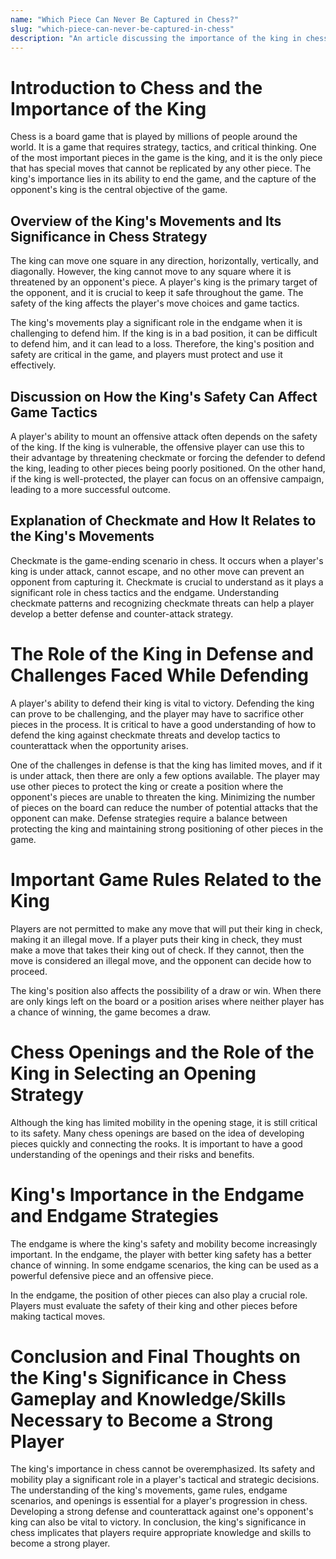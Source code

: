 ```yaml
---
name: "Which Piece Can Never Be Captured in Chess?"
slug: "which-piece-can-never-be-captured-in-chess"
description: "An article discussing the importance of the king in chess and how its movements and positioning affect gameplay strategies and tactics. It also covers key game rules, defense tactics, opening strategies, and endgame tactics in relation to the king."
---
```


# Introduction to Chess and the Importance of the King

Chess is a board game that is played by millions of people around the world. It is a game that requires strategy, tactics, and critical thinking. One of the most important pieces in the game is the king, and it is the only piece that has special moves that cannot be replicated by any other piece. The king's importance lies in its ability to end the game, and the capture of the opponent's king is the central objective of the game.

## Overview of the King's Movements and Its Significance in Chess Strategy

The king can move one square in any direction, horizontally, vertically, and diagonally. However, the king cannot move to any square where it is threatened by an opponent's piece. A player's king is the primary target of the opponent, and it is crucial to keep it safe throughout the game. The safety of the king affects the player's move choices and game tactics.

The king's movements play a significant role in the endgame when it is challenging to defend him. If the king is in a bad position, it can be difficult to defend him, and it can lead to a loss. Therefore, the king's position and safety are critical in the game, and players must protect and use it effectively.


## Discussion on How the King's Safety Can Affect Game Tactics

A player's ability to mount an offensive attack often depends on the safety of the king. If the king is vulnerable, the offensive player can use this to their advantage by threatening checkmate or forcing the defender to defend the king, leading to other pieces being poorly positioned. On the other hand, if the king is well-protected, the player can focus on an offensive campaign, leading to a more successful outcome.


## Explanation of Checkmate and How It Relates to the King's Movements

Checkmate is the game-ending scenario in chess. It occurs when a player's king is under attack, cannot escape, and no other move can prevent an opponent from capturing it. Checkmate is crucial to understand as it plays a significant role in chess tactics and the endgame. Understanding checkmate patterns and recognizing checkmate threats can help a player develop a better defense and counter-attack strategy.

# The Role of the King in Defense and Challenges Faced While Defending

A player's ability to defend their king is vital to victory. Defending the king can prove to be challenging, and the player may have to sacrifice other pieces in the process. It is critical to have a good understanding of how to defend the king against checkmate threats and develop tactics to counterattack when the opportunity arises.

One of the challenges in defense is that the king has limited moves, and if it is under attack, then there are only a few options available. The player may use other pieces to protect the king or create a position where the opponent's pieces are unable to threaten the king. Minimizing the number of pieces on the board can reduce the number of potential attacks that the opponent can make. Defense strategies require a balance between protecting the king and maintaining strong positioning of other pieces in the game.

# Important Game Rules Related to the King

Players are not permitted to make any move that will put their king in check, making it an illegal move. If a player puts their king in check, they must make a move that takes their king out of check. If they cannot, then the move is considered an illegal move, and the opponent can decide how to proceed.

The king's position also affects the possibility of a draw or win. When there are only kings left on the board or a position arises where neither player has a chance of winning, the game becomes a draw.

# Chess Openings and the Role of the King in Selecting an Opening Strategy

Although the king has limited mobility in the opening stage, it is still critical to its safety. Many chess openings are based on the idea of developing pieces quickly and connecting the rooks. It is important to have a good understanding of the openings and their risks and benefits.


# King's Importance in the Endgame and Endgame Strategies

The endgame is where the king's safety and mobility become increasingly important. In the endgame, the player with better king safety has a better chance of winning. In some endgame scenarios, the king can be used as a powerful defensive piece and an offensive piece.

In the endgame, the position of other pieces can also play a crucial role. Players must evaluate the safety of their king and other pieces before making tactical moves.

# Conclusion and Final Thoughts on the King's Significance in Chess Gameplay and Knowledge/Skills Necessary to Become a Strong Player

The king's importance in chess cannot be overemphasized. Its safety and mobility play a significant role in a player's tactical and strategic decisions. The understanding of the king's movements, game rules, endgame scenarios, and openings is essential for a player's progression in chess. Developing a strong defense and counterattack against one's opponent's king can also be vital to victory. In conclusion, the king's significance in chess implicates that players require appropriate knowledge and skills to become a strong player.
